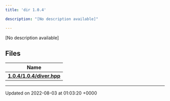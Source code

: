```yaml
---
title: 'dir 1.0.4'

description: "[No description available]"

---
```







[No description available]

## Files

| Name           |
| -------------- |
| **[1.0.4/1.0.4/diver.hpp](/documentation/code/main/files/1_80_84_2diver_8hpp/#file-1.0.4/diver.hpp)**  |






-------------------------------

Updated on 2022-08-03 at 01:03:20 +0000
